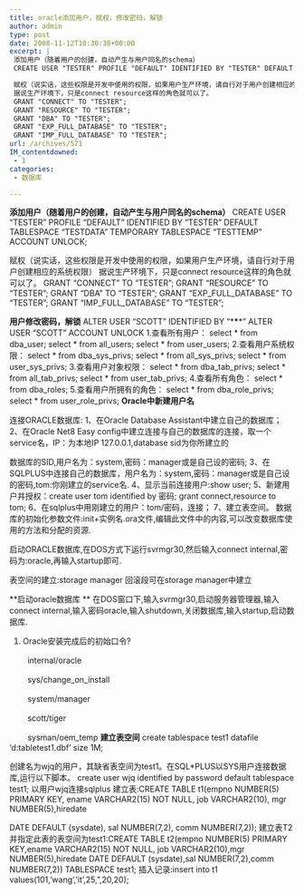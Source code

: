 ```yaml
---
title: oracle添加用户，赋权，修改密码，解锁
author: admin
type: post
date: 2008-11-12T10:30:38+00:00
excerpt: |
 添加用户（随着用户的创建，自动产生与用户同名的schema）
 CREATE USER "TESTER" PROFILE "DEFAULT" IDENTIFIED BY "TESTER" DEFAULT TABLESPACE "TESTDATA" TEMPORARY TABLESPACE "TESTTEMP" ACCOUNT UNLOCK;

 赋权（说实话，这些权限是开发中使用的权限，如果用户生产环境，请自行对于用户创建相应的系统权限）
 据说生产环境下，只是connect resource这样的角色就可以了。
 GRANT "CONNECT" TO "TESTER";
 GRANT "RESOURCE" TO "TESTER";
 GRANT "DBA" TO "TESTER";
 GRANT "EXP_FULL_DATABASE" TO "TESTER";
 GRANT "IMP_FULL_DATABASE" TO "TESTER";
url: /archives/571
IM_contentdowned:
 - 1
categories:
 - 数据库

---
```

**添加用户（随着用户的创建，自动产生与用户同名的schema）**
CREATE USER “TESTER” PROFILE “DEFAULT” IDENTIFIED BY “TESTER” DEFAULT TABLESPACE “TESTDATA” TEMPORARY TABLESPACE “TESTTEMP” ACCOUNT UNLOCK;

赋权（说实话，这些权限是开发中使用的权限，如果用户生产环境，请自行对于用户创建相应的系统权限）
据说生产环境下，只是connect resource这样的角色就可以了。
GRANT “CONNECT” TO “TESTER”;
GRANT “RESOURCE” TO “TESTER”;
GRANT “DBA” TO “TESTER”;
GRANT “EXP\_FULL\_DATABASE” TO “TESTER”;
GRANT “IMP\_FULL\_DATABASE” TO “TESTER”;

**用户修改密码，解锁**
ALTER USER “SCOTT” IDENTIFIED BY “\***\****”
ALTER USER “SCOTT” ACCOUNT UNLOCK
1.查看所有用户：
select * from dba_user;
select * from all_users;
select * from user_users;
2.查看用户系统权限：
select * from dba\_sys\_privs;
select * from all\_sys\_privs;
select * from user\_sys\_privs;
3.查看用户对象权限：
select * from dba\_tab\_privs;
select * from all\_tab\_privs;
select * from user\_tab\_privs;
4.查看所有角色：
select * from dba_roles;
5.查看用户所拥有的角色：
select * from dba\_role\_privs;
select * from user\_role\_privs;
**Oracle中新建用户名**

连接ORACLE数据库:
1、在Oracle Database Assistant中建立自己的数据库；
2、在Oracle Net8 Easy config中建立连接与自己的数据库的连接，取一个service名，IP：为本地IP 127.0.0.1,database sid为你所建立的

数据库的SID,用户名为：system,密码：manager或是自己设的密码;
3、在SQLPLUS中连接自己的数据库，用户名为：system,密码：manager或是自己设的密码,tom:你刚建立的service名.
4、显示当前连接用户:show user;
5、新建用户并授权：create user tom identified by 密码;
grant connect,resource to tom;
6、在sqlplus中用刚建立的用户：tom/密码，连接；
7、建立表空间。
数据库的初始化参数文件:init+实例名.ora文件,编辑此文件中的内容,可以改变数据库使用的方法和分配的资源.

启动ORACLE数据库,在DOS方式下运行svrmgr30,然后输入connect internal,密码为:oracle,再输入startup即可.

表空间的建立:storage manager
回滚段可在storage manager中建立

**启动oracle数据库
** 在DOS窗口下,输入svrmgr30,启动服务器管理器,输入connect internal,输入密码oracle,输入shutdown,关闭数据库,输入startup,启动数据库.
1. Oracle安装完成后的初始口令?

　　 internal/oracle

　　 sys/change\_on\_install

　　 system/manager

　　 scott/tiger

　　 sysman/oem_temp
**建立表空间**
create tablespace test1 datafile ‘d:tabletest1.dbf’ size 1M;

创建名为wjq的用户，其缺省表空间为test1。在SQL*PLUS以SYS用户连接数据库,运行以下脚本。
create user wjq identified by password default tablespace test1;
以用户wjq连接sqlplus
建立表:CREATE TABLE t1(empno NUMBER(5) PRIMARY KEY, ename VARCHAR2(15) NOT NULL, job VARCHAR2(10), mgr NUMBER(5),hiredate

DATE DEFAULT (sysdate), sal NUMBER(7,2), comm NUMBER(7,2));
建立表T2并指定此表的表空间为test1:CREATE TABLE t2(empno NUMBER(5) PRIMARY KEY,ename VARCHAR2(15) NOT NULL,
job VARCHAR2(10),mgr NUMBER(5),hiredate DATE DEFAULT (sysdate),sal NUMBER(7,2),comm NUMBER(7,2)) TABLESPACE test1;
插入记录:insert into t1 values(101,’wang’,’it’,25,”,20,20);